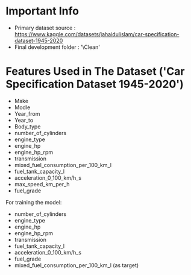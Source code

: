 # Important Info
- Primary dataset source : https://www.kaggle.com/datasets/jahaidulislam/car-specification-dataset-1945-2020
- Final development folder : '\Clean'

# Features Used in The Dataset ('Car Specification Dataset 1945-2020')
- Make
- Modle
- Year_from
- Year_to
- Body_type
- number_of_cylinders
- engine_type
- engine_hp
- engine_hp_rpm
- transmission
- mixed_fuel_consumption_per_100_km_l
- fuel_tank_capacity_l
- acceleration_0_100_km/h_s
- max_speed_km_per_h
- fuel_grade

For training the model:
- number_of_cylinders
- engine_type
- engine_hp
- engine_hp_rpm
- transmission
- fuel_tank_capacity_l
- acceleration_0_100_km/h_s
- fuel_grade
- mixed_fuel_consumption_per_100_km_l (as target)






